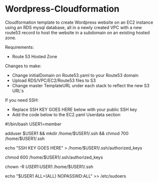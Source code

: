 # Wordpress-Cloudformation
Cloudformation template to create Wordpress website on an EC2 instance using an RDS mysql database, all in a newly created VPC with a new route53 record to host the website in a subdomain on an existing hosted zone.



Requirements: 
- Route 53 Hosted Zone

Changes to make: 
- Change initialDomain on Route53.yaml to your Route53 domain
- Upload RDS/VPC/EC2/Route53 files to S3
- Change master TemplateURL under each stack to reflect the new S3 URL's

If you need SSH:
- Replace SSH KEY GOES HERE below with your public SSH key
- Add the code below to the EC2.yaml Userdata section

#!/bin/bash
USER1=member

adduser $USER1 && mkdir /home/$USER1/.ssh && chmod 700 /home/$USER1/.ssh

echo "SSH KEY GOES HERE" > /home/$USER1/.ssh/authorized_keys

chmod 600 /home/$USER1/.ssh/authorized_keys

chown -R $USER1:$USER1 /home/$USER1/.ssh

echo "$USER1 ALL=(ALL) NOPASSWD:ALL" >> /etc/sudoers
